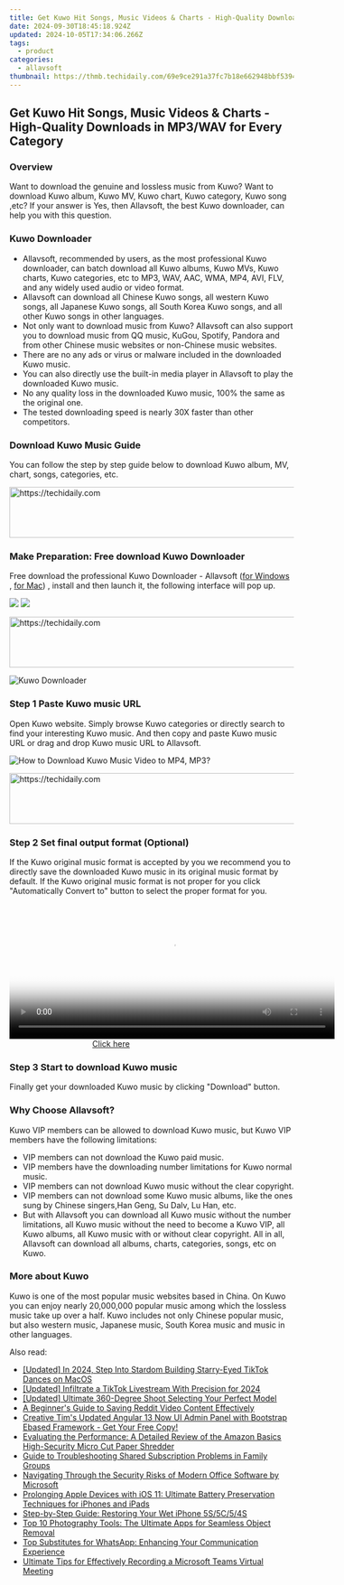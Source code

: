 ```yaml
---
title: Get Kuwo Hit Songs, Music Videos & Charts - High-Quality Downloads in MP3/WAV for Every Category
date: 2024-09-30T18:45:18.924Z
updated: 2024-10-05T17:34:06.266Z
tags:
  - product
categories:
  - allavsoft
thumbnail: https://thmb.techidaily.com/69e9ce291a37fc7b18e662948bbf53944b60034e468a1fcf01b032cc2430ea00.jpg
---
```


## Get Kuwo Hit Songs, Music Videos & Charts - High-Quality Downloads in MP3/WAV for Every Category

### Overview

Want to download the genuine and lossless music from Kuwo? Want to download Kuwo album, Kuwo MV, Kuwo chart, Kuwo category, Kuwo song ,etc? If your answer is Yes, then Allavsoft, the best Kuwo downloader, can help you with this question.

### Kuwo Downloader

* Allavsoft, recommended by users, as the most professional Kuwo downloader, can batch download all Kuwo albums, Kuwo MVs, Kuwo charts, Kuwo categories, etc to MP3, WAV, AAC, WMA, MP4, AVI, FLV, and any widely used audio or video format.
* Allavsoft can download all Chinese Kuwo songs, all western Kuwo songs, all Japanese Kuwo songs, all South Korea Kuwo songs, and all other Kuwo songs in other languages.
* Not only want to download music from Kuwo? Allavsoft can also support you to download music from QQ music, KuGou, Spotify, Pandora and from other Chinese music websites or non-Chinese music websites.
* There are no any ads or virus or malware included in the downloaded Kuwo music.
* You can also directly use the built-in media player in Allavsoft to play the downloaded Kuwo music.
* No any quality loss in the downloaded Kuwo music, 100% the same as the original one.
* The tested downloading speed is nearly 30X faster than other competitors.

### Download Kuwo Music Guide

You can follow the step by step guide below to download Kuwo album, MV, chart, songs, categories, etc.

<!-- affiliate ads begin -->
<a href="https://appsumo.8odi.net/c/5597632/2144297/7443" target="_top" id="2144297">
  <img src="//a.impactradius-go.com/display-ad/7443-2144297" border="0" alt="https://techidaily.com" width="600" height="90"/>
</a>
<img height="0" width="0" src="https://appsumo.8odi.net/i/5597632/2144297/7443" style="position:absolute;visibility:hidden;" border="0" />
<!-- affiliate ads end -->

### Make Preparation: Free download Kuwo Downloader

Free download the professional Kuwo Downloader - Allavsoft ([for Windows](https://tools.techidaily.com/allavsoft/products/) , [for Mac](https://tools.techidaily.com/allavsoft/products/)) , install and then launch it, the following interface will pop up.

[![](https://www.allavsoft.com/how-to/../images/how-to/free-download-win.jpg)](https://tools.techidaily.com/allavsoft/products/) [![](https://www.allavsoft.com/how-to/../images/how-to/free-download-mac.jpg)](https://tools.techidaily.com/allavsoft/products/)

<!-- affiliate ads begin -->
<a href="https://dhgate.sjv.io/c/5597632/1186864/12108" target="_top" id="1186864">
  <img src="//a.impactradius-go.com/display-ad/12108-1186864" border="0" alt="https://techidaily.com" width="728" height="90"/>
</a>
<img height="0" width="0" src="https://dhgate.sjv.io/i/5597632/1186864/12108" style="position:absolute;visibility:hidden;" border="0" />
<!-- affiliate ads end -->

![Kuwo Downloader](https://www.allavsoft.com/how-to/../images/allavsoft/screen-shot-600.jpg)

### Step 1 Paste Kuwo music URL

Open Kuwo website. Simply browse Kuwo categories or directly search to find your interesting Kuwo music. And then copy and paste Kuwo music URL or drag and drop Kuwo music URL to Allavsoft.

![How to Download Kuwo Music Video to MP4, MP3?](https://www.allavsoft.com/how-to/../images/how-to/download-rtmp-video/download-rtmp-video.jpg)

<!-- affiliate ads begin -->
<a href="https://ephamedtechinc.pxf.io/c/5597632/2136619/26400" target="_top" id="2136619">
  <img src="//a.impactradius-go.com/display-ad/26400-2136619" border="0" alt="https://techidaily.com" width="728" height="90"/>
</a>
<img height="0" width="0" src="https://ephamedtechinc.pxf.io/i/5597632/2136619/26400" style="position:absolute;visibility:hidden;" border="0" />
<!-- affiliate ads end -->

### Step 2 Set final output format (Optional)

If the Kuwo original music format is accepted by you we recommend you to directly save the downloaded Kuwo music in its original music format by default. If the Kuwo original music format is not proper for you click "Automatically Convert to" button to select the proper format for you.

<!-- affiliate ads begin -->
<span id="1983475">
					<video width="576" height="240" style="cursor:pointer"
           poster="//a.impactradius-go.com/display-clicktoplayimage/1983475.png"
           onclick="if(!this.playClicked){this.play();this.setAttribute('controls',true);this.playClicked=true;}">
	   <source src="//a.impactradius-go.com/display-ad/22993-1983475">
	   <img src="//a.impactradius-go.com/display-clicktoplayimage/1983475.png" style="border: none; height: 100%; width: 100%; object-fit: contain">
	</video>
	<div style="width:360px;text-align:center"><a href="javascript:window.open(decodeURIComponent('https%3A%2F%2Fhomestyler.sjv.io%2Fc%2F5597632%2F1983475%2F22993'), '_blank');void(0);">Click here</a></div>
</span>
<img height="0" width="0" src="https://imp.pxf.io/i/5597632/1983475/22993" style="position:absolute;visibility:hidden;" border="0" />
<!-- affiliate ads end -->

### Step 3 Start to download Kuwo music

Finally get your downloaded Kuwo music by clicking "Download" button.

### Why Choose Allavsoft?

Kuwo VIP members can be allowed to download Kuwo music, but Kuwo VIP members have the following limitations:

* VIP members can not download the Kuwo paid music.
* VIP members have the downloading number limitations for Kuwo normal music.
* VIP members can not download Kuwo music without the clear copyright.
* VIP members can not download some Kuwo music albums, like the ones sung by Chinese singers,Han Geng, Su Dalv, Lu Han, etc.
* But with Allavsoft you can download all Kuwo music without the number limitations, all Kuwo music without the need to become a Kuwo VIP, all Kuwo albums, all Kuwo music with or without clear copyright. All in all, Allavsoft can download all albums, charts, categories, songs, etc on Kuwo.

### More about Kuwo

Kuwo is one of the most popular music websites based in China. On Kuwo you can enjoy nearly 20,000,000 popular music among which the lossless music take up over a half. Kuwo includes not only Chinese popular music, but also western music, Japanese music, South Korea music and music in other languages.

<ins class="adsbygoogle"
     style="display:block"
     data-ad-format="autorelaxed"
     data-ad-client="ca-pub-7571918770474297"
     data-ad-slot="1223367746"></ins>

<ins class="adsbygoogle"
     style="display:block"
     data-ad-client="ca-pub-7571918770474297"
     data-ad-slot="8358498916"
     data-ad-format="auto"
     data-full-width-responsive="true"></ins>

<span class="atpl-alsoreadstyle">Also read:</span>
<div><ul>
<li><a href="https://tiktok-video-recordings.techidaily.com/updated-in-2024-step-into-stardom-building-starry-eyed-tiktok-dances-on-macos/"><u>[Updated] In 2024, Step Into Stardom Building Starry-Eyed TikTok Dances on MacOS</u></a></li>
<li><a href="https://tiktok-videos.techidaily.com/updated-infiltrate-a-tiktok-livestream-with-precision-for-2024/"><u>[Updated] Infiltrate a TikTok Livestream With Precision for 2024</u></a></li>
<li><a href="https://some-skills.techidaily.com/updated-ultimate-360-degree-shoot-selecting-your-perfect-model/"><u>[Updated] Ultimate 360-Degree Shoot Selecting Your Perfect Model</u></a></li>
<li><a href="https://win-advanced.techidaily.com/a-beginners-guide-to-saving-reddit-video-content-effectively/"><u>A Beginner's Guide to Saving Reddit Video Content Effectively</u></a></li>
<li><a href="https://discover-excellent.techidaily.com/creative-tims-updated-angular-13-now-ui-admin-panel-with-bootstrap-ebased-framework-get-your-free-copy/"><u>Creative Tim's Updated Angular 13 Now UI Admin Panel with Bootstrap Ebased Framework - Get Your Free Copy!</u></a></li>
<li><a href="https://buynow-reviews.techidaily.com/evaluating-the-performance-a-detailed-review-of-the-amazon-basics-high-security-micro-cut-paper-shredder/"><u>Evaluating the Performance: A Detailed Review of the Amazon Basics High-Security Micro Cut Paper Shredder</u></a></li>
<li><a href="https://fox-that.techidaily.com/guide-to-troubleshooting-shared-subscription-problems-in-family-groups/"><u>Guide to Troubleshooting Shared Subscription Problems in Family Groups</u></a></li>
<li><a href="https://tech-renaissance.techidaily.com/navigating-through-the-security-risks-of-modern-office-software-by-microsoft/"><u>Navigating Through the Security Risks of Modern Office Software by Microsoft</u></a></li>
<li><a href="https://win-advanced.techidaily.com/prolonging-apple-devices-with-ios-11-ultimate-battery-preservation-techniques-for-iphones-and-ipads/"><u>Prolonging Apple Devices with iOS 11: Ultimate Battery Preservation Techniques for iPhones and iPads</u></a></li>
<li><a href="https://win-advanced.techidaily.com/step-by-step-guide-restoring-your-wet-iphone-5s5c54s/"><u>Step-by-Step Guide: Restoring Your Wet iPhone 5S/5C/5/4S</u></a></li>
<li><a href="https://win-advanced.techidaily.com/top-10-photography-tools-the-ultimate-apps-for-seamless-object-removal/"><u>Top 10 Photography Tools: The Ultimate Apps for Seamless Object Removal</u></a></li>
<li><a href="https://win-advanced.techidaily.com/top-substitutes-for-whatsapp-enhancing-your-communication-experience/"><u>Top Substitutes for WhatsApp: Enhancing Your Communication Experience</u></a></li>
<li><a href="https://win-advanced.techidaily.com/ultimate-tips-for-effectively-recording-a-microsoft-teams-virtual-meeting/"><u>Ultimate Tips for Effectively Recording a Microsoft Teams Virtual Meeting</u></a></li>
</ul></div>

